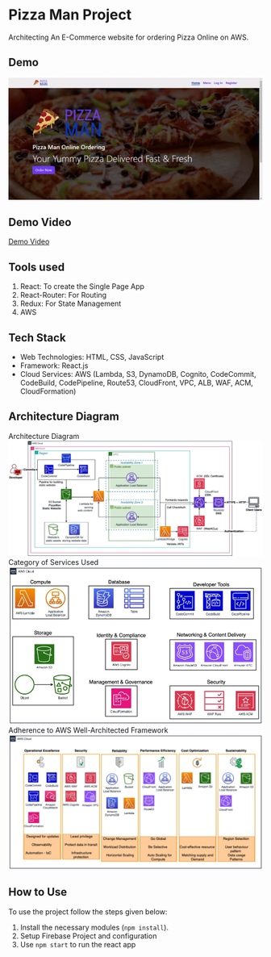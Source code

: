 # Pizza Man Project

Architecting An E-Commerce website for ordering Pizza Online on AWS.

## Demo

<div align="center">
    <img src="./readme_img/demo.gif" style="width: 640px" />
</div>

## Demo Video
[Demo Video](https://drive.google.com/file/d/1D4QarNLOjilppqF8cS8mUhvze1rLG7aZ/view?usp=sharing)


## Tools used

1. React: To create the Single Page App
2. React-Router: For Routing
3. Redux: For State Management
4. AWS

## Tech Stack

- Web Technologies: HTML, CSS, JavaScript
- Framework: React.js
- Cloud Services: AWS (Lambda, S3, DynamoDB, Cognito, CodeCommit, CodeBuild, CodePipeline, Route53, CloudFront, VPC, ALB, WAF, ACM, CloudFormation)

## Architecture Diagram

Architecture Diagram
![Architecture Diagram](./Screenshots/ca2.jpg)
Category of Services Used
![Category of Services Used](./Screenshots/ca11.jpg)
Adherence to AWS Well-Architected Framework
![Adherence to AWS Well-Architected Framework](./Screenshots/ca3.jpg)

## How to Use

To use the project follow the steps given below:

1. Install the necessary modules (`npm install`).
2. Setup Firebase Project and configuration
3. Use `npm start` to run the react app
